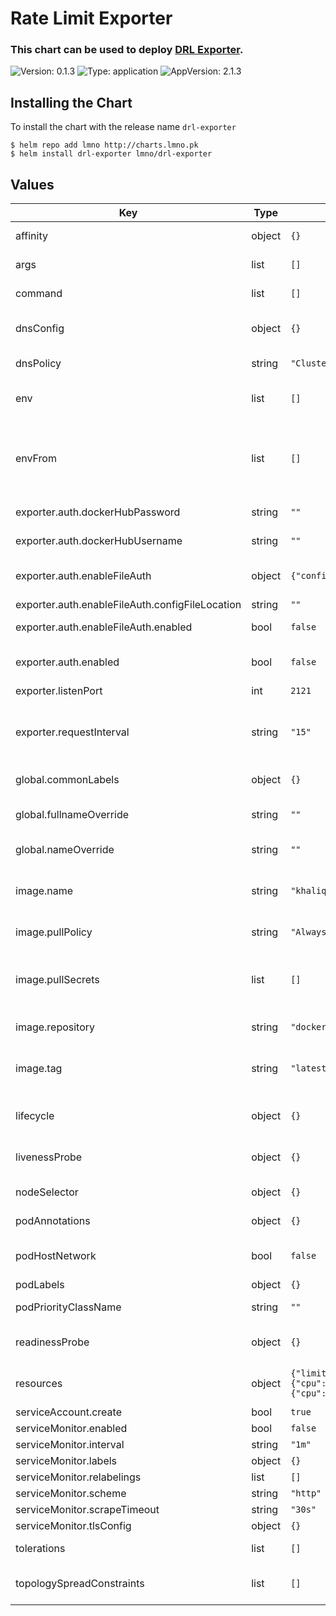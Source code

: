 # Rate Limit Exporter

### This chart can be used to deploy  [DRL Exporter](https://github.com/kha7iq/drl-exporter).

![Version: 0.1.3](https://img.shields.io/badge/Version-0.1.3-informational?style=flat-square) ![Type: application](https://img.shields.io/badge/Type-application-informational?style=flat-square) ![AppVersion: 2.1.3](https://img.shields.io/badge/AppVersion-2.1.3-informational?style=flat-square)

## Installing the Chart

To install the chart with the release name `drl-exporter`

```console
$ helm repo add lmno http://charts.lmno.pk
$ helm install drl-exporter lmno/drl-exporter
```

## Values

| Key | Type | Default | Description |
|-----|------|---------|-------------|
| affinity | object | `{}` | Configure [affinity and anti-affinity](https://kubernetes.io/docs/concepts/scheduling-eviction/assign-pod-node/#affinity-and-anti-affinity). |
| args | list | `[]` | Override default image arguments. |
| command | list | `[]` | Override default image command. |
| dnsConfig | object | `{}` | Specify a custom dns config [dnsConfig](https://kubernetes.io/docs/concepts/services-networking/dns-pod-service/#pod-dns-config). |
| dnsPolicy | string | `"ClusterFirst"` | Specify dns policy [dnsPolicy](https://kubernetes.io/docs/concepts/services-networking/dns-pod-service/#pod-s-dns-policy). |
| env | list | `[]` | Define environment variables. |
| envFrom | list | `[]` | Define environment variables from existing ConfigMap or Secret data. |
| exporter.auth.dockerHubPassword | string | `""` | Dockerhub passowrd |
| exporter.auth.dockerHubUsername | string | `""` | Dockerhub username |
| exporter.auth.enableFileAuth | object | `{"configFileLocation":"","enabled":false}` | Docker config file based authentication |
| exporter.auth.enableFileAuth.configFileLocation | string | `""` | Config file location  |
| exporter.auth.enableFileAuth.enabled | bool | `false` | Enable file based authentication |
| exporter.auth.enabled | bool | `false` | Enable/disable authentication for given account |
| exporter.listenPort | int | `2121` |  |
| exporter.requestInterval | string | `"15"` | Specify the interval in seconds at which requests should be sent to Dockerhub |
| global.commonLabels | object | `{}` | Apply labels to all resources. |
| global.fullnameOverride | string | `""` | Override the fully qualified app name. |
| global.nameOverride | string | `""` | Override the name of the app. |
| image.name | string | `"khaliq/drl-exporter"` | Specify the image name to use (relative to `image.repository`). |
| image.pullPolicy | string | `"Always"` | Specify the [pullPolicy](https://kubernetes.io/docs/concepts/containers/images/#image-pull-policy). |
| image.pullSecrets | list | `[]` | Specify the image pull secrets if pulling from private registry [imagePullSecrets](https://kubernetes.io/docs/concepts/containers/images/#specifying-imagepullsecrets-on-a-pod). |
| image.repository | string | `"docker.io"` | Specify the image repository to use. |
| image.tag | string | `"latest"` | Specify the image tag to use. ( latest or specific release ) |
| lifecycle | object | `{}` | Specify lifecycle hooks for Containers. |
| livenessProbe | object | `{}` | Specify the livenessProbe [configuration](https://kubernetes.io/docs/tasks/configure-pod-container/configure-liveness-readiness-startup-probes/#configure-probes). |
| nodeSelector | object | `{}` | Configure [nodeSelector](https://kubernetes.io/docs/concepts/scheduling-eviction/assign-pod-node/#nodeselector). |
| podAnnotations | object | `{}` | Set annotations on Pods. |
| podHostNetwork | bool | `false` | Enable the hostNetwork option on Pods. |
| podLabels | object | `{}` | Set labels on Pods. |
| podPriorityClassName | string | `""` | Set the [priorityClassName](https://kubernetes.io/docs/concepts/scheduling-eviction/pod-priority-preemption/#priorityclass). |
| readinessProbe | object | `{}` | Specify the readinessProbe [configuration](https://kubernetes.io/docs/tasks/configure-pod-container/configure-liveness-readiness-startup-probes/#configure-probes). |
| resources | object | `{"limits":{"cpu":"500m","memory":"256Mi"},"requests":{"cpu":"100m","memory":"128Mi"}}` | Specify resource requests and limits. |
| serviceAccount.create | bool | `true` |  |
| serviceMonitor.enabled | bool | `false` |  |
| serviceMonitor.interval | string | `"1m"` |  |
| serviceMonitor.labels | object | `{}` |  |
| serviceMonitor.relabelings | list | `[]` |  |
| serviceMonitor.scheme | string | `"http"` |  |
| serviceMonitor.scrapeTimeout | string | `"30s"` |  |
| serviceMonitor.tlsConfig | object | `{}` |  |
| tolerations | list | `[]` | Configure [taints and tolerations](https://kubernetes.io/docs/concepts/scheduling-eviction/taint-and-toleration/). |
| topologySpreadConstraints | list | `[]` | Configure [topology spread constraints](https://kubernetes.io/docs/concepts/scheduling-eviction/topology-spread-constraints/). |

